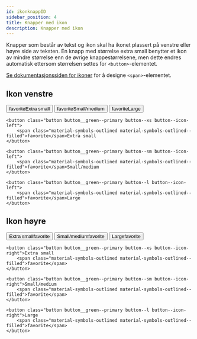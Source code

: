 ```yaml
---
id: ikonknappID
sidebar_position: 4
title: Knapper med ikon
description: Knapper med ikon
---
```


Knapper som består av tekst og ikon skal ha ikonet plassert på venstre eller høyre side av teksten.
En knapp med størrelse extra small benytter et ikon av mindre størrelse enn de øvrige knappestørrelsene, men dette endres automatisk ettersom størrelsen settes for <code><button\></code>-elementet.


[Se dokumentasjonssiden for ikoner](../../designTokens/icons.md) for å designe <code><span\></code>-elementet.

## Ikon venstre


<button class="button button__green--primary button--xs button--icon-left"><span class="material-symbols-outlined material-symbols-outlined--filled">favorite</span>Extra small</button>
<button class="button button__green--primary button--sm button--icon-left"><span class="material-symbols-outlined--filled material-symbols-outlined">favorite</span>Small/medium</button>
<button class="button button__green--primary button--l button--icon-left"><span class="material-symbols-outlined--filled material-symbols-outlined">favorite</span>Large</button>


```markup 
<button class="button button__green--primary button--xs button--icon-left">
    <span class="material-symbols-outlined material-symbols-outlined--filled">favorite</span>Extra small
</button>

<button class="button button__green--primary button--sm button--icon-left">
    <span class="material-symbols-outlined material-symbols-outlined--filled">favorite</span>Small/medium
</button>

<button class="button button__green--primary button--l button--icon-left">
    <span class="material-symbols-outlined material-symbols-outlined--filled">favorite</span>Large
</button>
```


## Ikon høyre


<button class="button button__green--primary button--xs button--icon-right">Extra small<span class="material-symbols-outlined--filled material-symbols-outlined ">favorite</span></button>
<button class="button button__green--primary button--sm button--icon-right">Small/medium<span class="material-symbols-outlined--filled material-symbols-outlined ">favorite</span></button>
<button class="button button__green--primary button--l button--icon-right">Large<span class="material-symbols-outlined--filled material-symbols-outlined">favorite</span></button>


```markup 
<button class="button button__green--primary button--xs button--icon-right">Extra small
    <span class="material-symbols-outlined material-symbols-outlined--filled">favorite</span>
</button>

<button class="button button__green--primary button--sm button--icon-right">Small/medium
    <span class="material-symbols-outlined material-symbols-outlined--filled">favorite</span>
</button>

<button class="button button__green--primary button--l button--icon-right">Large
    <span class="material-symbols-outlined material-symbols-outlined--filled">favorite</span>
</button>
```

